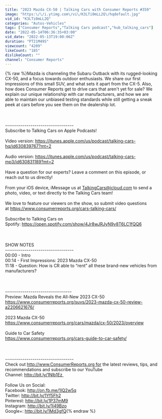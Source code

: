 ```yaml
---
title: "2023 Mazda CX-50 | Talking Cars with Consumer Reports #359"
image: "https:\/\/i.ytimg.com\/vi\/K3LTi0mLL2Q\/hqdefault.jpg"
vid_id: "K3LTi0mLL2Q"
categories: "Autos-Vehicles"
tags: ["Consumer Reports","Talking Cars podcast","hub_talking_cars"]
date: "2022-05-14T06:36:35+03:00"
vid_date: "2022-05-13T19:00:06Z"
duration: "PT21M49S"
viewcount: "4209"
likeCount: "185"
dislikeCount: ""
channel: "Consumer Reports"
---
```

{% raw %}Mazda is channeling the Subaru Outback with its rugged-looking CX-50, and a focus towards outdoor enthusiasts. We share our first impressions of this small SUV, and what sets it apart from the CX-5. Also, how does Consumer Reports get to drive cars that aren't yet for sale? We explain our unique relationship with car manufacturers, and how we are able to maintain our unbiased testing standards while still getting a sneak peek at cars before you see them on the dealership lot.<br /><br /><br /><br />-----------------------------------<br />Subscribe to Talking Cars on Apple Podcasts!<br /><br />Video version: <a rel="nofollow" target="blank" href="https://itunes.apple.com/us/podcast/talking-cars-hq/id630839767?mt=2">https://itunes.apple.com/us/podcast/talking-cars-hq/id630839767?mt=2</a><br /><br />Audio version: <a rel="nofollow" target="blank" href="https://itunes.apple.com/us/podcast/talking-cars-mp3/id630831189?mt=2">https://itunes.apple.com/us/podcast/talking-cars-mp3/id630831189?mt=2</a><br /><br />Have a question for our experts? Leave a comment on this episode, or reach out to us directly!<br /><br />From your iOS device, iMessage us at TalkingCars@icloud.com to send a photo, video, or text directly to the Talking Cars team!<br /><br />We love to feature our viewers on the show, so submit video questions at <a rel="nofollow" target="blank" href="https://www.consumerreports.org/cars-talking-cars/">https://www.consumerreports.org/cars-talking-cars/</a><br /><br />Subscribe to Talking Cars on Spotify: <a rel="nofollow" target="blank" href="https://open.spotify.com/show/4Jr8wJRJyN9v8T6LC1fQQ6">https://open.spotify.com/show/4Jr8wJRJyN9v8T6LC1fQQ6</a><br /><br /><br /><br />SHOW NOTES<br />-----------------------------------<br />00:00 - Intro<br />00:14 - First Impressions: 2023 Mazda CX-50<br />11:18 - Question: How is CR able to “rent” all these brand-new vehicles from manufacturers?<br /> <br /><br /><br />----------------------------------  <br />Preview: Mazda Reveals the All-New 2023 CX-50<br /><a rel="nofollow" target="blank" href="https://www.consumerreports.org/suvs/2023-mazda-cx-50-review-a2206621676/">https://www.consumerreports.org/suvs/2023-mazda-cx-50-review-a2206621676/</a><br /><br />2023 Mazda CX-50<br /><a rel="nofollow" target="blank" href="https://www.consumerreports.org/cars/mazda/cx-50/2023/overview">https://www.consumerreports.org/cars/mazda/cx-50/2023/overview</a><br /><br />Guide to Car Safety<br /><a rel="nofollow" target="blank" href="https://www.consumerreports.org/cars-guide-to-car-safety/">https://www.consumerreports.org/cars-guide-to-car-safety/</a><br /><br /><br /><br />-----------------------------------<br />Check out <a rel="nofollow" target="blank" href="http://www.ConsumerReports.org for">http://www.ConsumerReports.org for</a> the latest reviews, tips, and recommendations and subscribe to our YouTube Channel: <a rel="nofollow" target="blank" href="http://bit.ly/1Nlb1Ez ">http://bit.ly/1Nlb1Ez </a><br /><br />Follow Us on Social:<br />Facebook: <a rel="nofollow" target="blank" href="http://on.fb.me/1IQ2w5q">http://on.fb.me/1IQ2w5q</a><br />Twitter: <a rel="nofollow" target="blank" href="http://bit.ly/1Yf5Fh2">http://bit.ly/1Yf5Fh2</a><br />Pinterest: <a rel="nofollow" target="blank" href="http://bit.ly/1P37mM9">http://bit.ly/1P37mM9</a><br />Instagram: <a rel="nofollow" target="blank" href="http://bit.ly/1I49Bzo">http://bit.ly/1I49Bzo</a><br />Google+: <a rel="nofollow" target="blank" href="http://bit.ly/1Md3gfQ">http://bit.ly/1Md3gfQ</a>{% endraw %}
